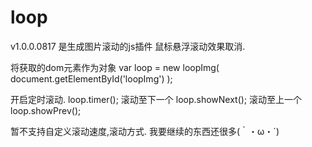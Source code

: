 # loop
v1.0.0.0817
是生成图片滚动的js插件
鼠标悬浮滚动效果取消.

将获取的dom元素作为对象
var loop = new loopImg( document.getElementById('loopImg') );

开启定时滚动.
loop.timer();
滚动至下一个
loop.showNext();
滚动至上一个
loop.showPrev();

暂不支持自定义滚动速度,滚动方式.
我要继续的东西还很多(｀・ω・´)
